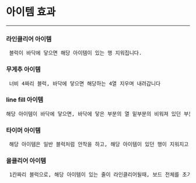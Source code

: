 <h1>아이템 효과</h1>
<hr>
<h3> 라인클리어 아이템 </h3>
<pre> 블럭이 바닥에 닿으면 해당 아이템이 있는 행 지워집니다.</pre>
<h3> 무게추 아이템 </h3>
<pre> 너비 4짜리 블럭, 바닥에 닿으면 해당하는 4열 지우며 내려갑니다</pre>
<h3> line fill 아이템 </h3>
<pre>해당 아이템이 바닥에 닿으면, 바닥에 닿은 부분의 열 밑부분의 비워져 있던 부분이 채워집니다. </pre>
<h3> 타이머 아이템 </h3>
<pre> 해당 아이템은 일반 블럭처럼 안착을 하고, 해당 아이템이 있던 행이 지워지고 나면 블럭이 떨어지는 속도가 느려집니다.</pre>
<h3> 올클리어 아이템 </h3>
<pre> 1칸짜리 블럭으로, 해당 아이템이 있는 줄이 라인클리어될때, 보드 전체를 초기화합니다</pre>
